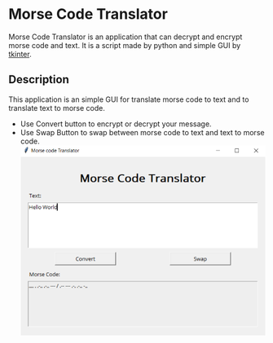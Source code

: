 # Morse Code Translator

Morse Code Translator is an application that can decrypt and encrypt morse code and text. It is a script made by python and simple GUI by [tkinter](https://docs.python.org/3/library/tkinter.html).

## Description

This application is an simple GUI for translate morse code to text and to translate text to morse code.
- Use Convert button to encrypt or decrypt your message.
- Use Swap Button to swap between morse code to text and text to morse code.
![screenshot](./static/img/screenshot1.png)
